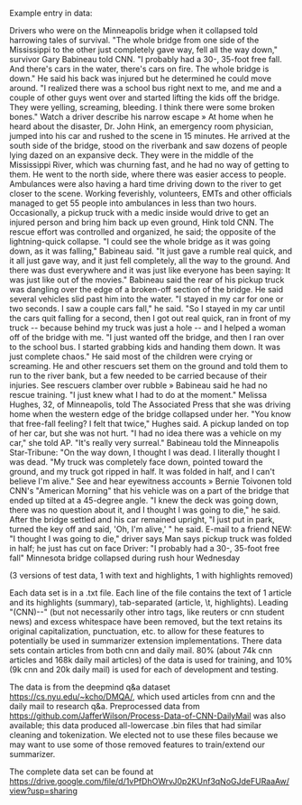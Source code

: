 Example entry in data:

Drivers who were on the Minneapolis bridge when it collapsed told harrowing tales of survival. "The whole bridge from one side of the Mississippi to the other just completely gave way, fell all the way down," survivor Gary Babineau told CNN. "I probably had a 30-, 35-foot free fall. And there's cars in the water, there's cars on fire. The whole bridge is down." He said his back was injured but he determined he could move around. "I realized there was a school bus right next to me, and me and a couple of other guys went over and started lifting the kids off the bridge. They were yelling, screaming, bleeding. I think there were some broken bones." Watch a driver describe his narrow escape » At home when he heard about the disaster, Dr. John Hink, an emergency room physician, jumped into his car and rushed to the scene in 15 minutes. He arrived at the south side of the bridge, stood on the riverbank and saw dozens of people lying dazed on an expansive deck. They were in the middle of the Mississippi River, which was churning fast, and he had no way of getting to them. He went to the north side, where there was easier access to people. Ambulances were also having a hard time driving down to the river to get closer to the scene. Working feverishly, volunteers, EMTs and other officials managed to get 55 people into ambulances in less than two hours. Occasionally, a pickup truck with a medic inside would drive to get an injured person and bring him back up even ground, Hink told CNN. The rescue effort was controlled and organized, he said; the opposite of the lightning-quick collapse. "I could see the whole bridge as it was going down, as it was falling," Babineau said. "It just gave a rumble real quick, and it all just gave way, and it just fell completely, all the way to the ground. And there was dust everywhere and it was just like everyone has been saying: It was just like out of the movies." Babineau said the rear of his pickup truck was dangling over the edge of a broken-off section of the bridge. He said several vehicles slid past him into the water. "I stayed in my car for one or two seconds. I saw a couple cars fall," he said. "So I stayed in my car until the cars quit falling for a second, then I got out real quick, ran in front of my truck -- because behind my truck was just a hole -- and I helped a woman off of the bridge with me. "I just wanted off the bridge, and then I ran over to the school bus. I started grabbing kids and handing them down. It was just complete chaos." He said most of the children were crying or screaming. He and other rescuers set them on the ground and told them to run to the river bank, but a few needed to be carried because of their injuries. See rescuers clamber over rubble » Babineau said he had no rescue training. "I just knew what I had to do at the moment." Melissa Hughes, 32, of Minneapolis, told The Associated Press that she was driving home when the western edge of the bridge collapsed under her. "You know that free-fall feeling? I felt that twice," Hughes said. A pickup landed on top of her car, but she was not hurt. "I had no idea there was a vehicle on my car," she told AP. "It's really very surreal." Babineau told the Minneapolis Star-Tribune: "On the way down, I thought I was dead. I literally thought I was dead. "My truck was completely face down, pointed toward the ground, and my truck got ripped in half. It was folded in half, and I can't believe I'm alive." See and hear eyewitness accounts » Bernie Toivonen told CNN's "American Morning" that his vehicle was on a part of the bridge that ended up tilted at a 45-degree angle. "I knew the deck was going down, there was no question about it, and I thought I was going to die," he said. After the bridge settled and his car remained upright, "I just put in park, turned the key off and said, 'Oh, I'm alive,' " he said. E-mail to a friend	NEW: "I thought I was going to die," driver says Man says pickup truck was folded in half; he just has cut on face Driver: "I probably had a 30-, 35-foot free fall" Minnesota bridge collapsed during rush hour Wednesday

(3 versions of test data, 1 with text and highlights, 1 with highlights removed)

Each data set is in a .txt file. Each line of the file contains the text of 1 article and its highlights (summary), tab-separated (article, \t, highlights). Leading "(CNN)--" (but not necessarily other intro tags, like reuters or cnn student news) and excess whitespace have been removed, but the text retains its original capitalization, punctuation, etc. to allow for these features to potentially be used in summarizer extension implementations. There data sets contain articles from both cnn and daily mail. 80% (about 74k cnn articles and 168k daily mail articles) of the data is used for training, and 10% (9k cnn and 20k daily mail) is used for each of development and testing.

The data is from the deepmind q&a dataset https://cs.nyu.edu/~kcho/DMQA/, which used articles from cnn and the daily mail to research q&a. Preprocessed data from https://github.com/JafferWilson/Process-Data-of-CNN-DailyMail was also available; this data produced all-lowercase .bin files that had similar cleaning and tokenization. We elected not to use these files because we may want to use some of those removed features to train/extend our summarizer.

The complete data set can be found at https://drive.google.com/file/d/1vPfDhOWrvJ0p2KUnf3qNoGJdeFURaaAw/view?usp=sharing
